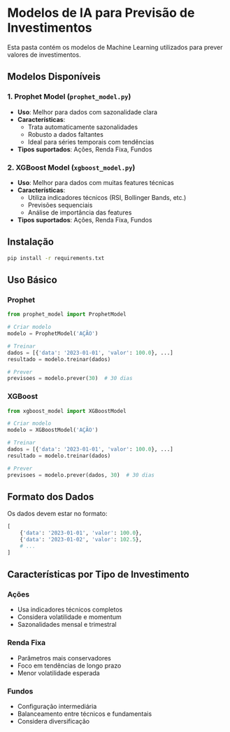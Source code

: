 # Modelos de IA para Previsão de Investimentos

Esta pasta contém os modelos de Machine Learning utilizados para prever valores de investimentos.

## Modelos Disponíveis

### 1. Prophet Model (`prophet_model.py`)
- **Uso**: Melhor para dados com sazonalidade clara
- **Características**: 
  - Trata automaticamente sazonalidades
  - Robusto a dados faltantes
  - Ideal para séries temporais com tendências
- **Tipos suportados**: Ações, Renda Fixa, Fundos

### 2. XGBoost Model (`xgboost_model.py`)
- **Uso**: Melhor para dados com muitas features técnicas
- **Características**:
  - Utiliza indicadores técnicos (RSI, Bollinger Bands, etc.)
  - Previsões sequenciais
  - Análise de importância das features
- **Tipos suportados**: Ações, Renda Fixa, Fundos

## Instalação

```bash
pip install -r requirements.txt
```

## Uso Básico

### Prophet
```python
from prophet_model import ProphetModel

# Criar modelo
modelo = ProphetModel('AÇÃO')

# Treinar
dados = [{'data': '2023-01-01', 'valor': 100.0}, ...]
resultado = modelo.treinar(dados)

# Prever
previsoes = modelo.prever(30)  # 30 dias
```

### XGBoost
```python
from xgboost_model import XGBoostModel

# Criar modelo
modelo = XGBoostModel('AÇÃO')

# Treinar
dados = [{'data': '2023-01-01', 'valor': 100.0}, ...]
resultado = modelo.treinar(dados)

# Prever
previsoes = modelo.prever(dados, 30)  # 30 dias
```

## Formato dos Dados

Os dados devem estar no formato:
```python
[
    {'data': '2023-01-01', 'valor': 100.0},
    {'data': '2023-01-02', 'valor': 102.5},
    # ...
]
```

## Características por Tipo de Investimento

### Ações
- Usa indicadores técnicos completos
- Considera volatilidade e momentum
- Sazonalidades mensal e trimestral

### Renda Fixa
- Parâmetros mais conservadores
- Foco em tendências de longo prazo
- Menor volatilidade esperada

### Fundos
- Configuração intermediária
- Balanceamento entre técnicos e fundamentais
- Considera diversificação
